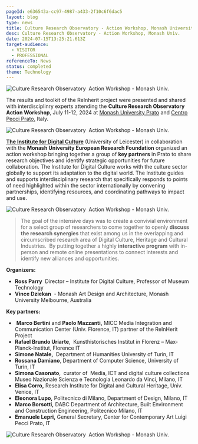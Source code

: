 ```yaml
---
pageId: e636543a-cc97-4987-a433-2f10c6f6dac5
layout: blog
type: news
title: Culture Research Observatory - Action Workshop, Monash University
desc: Culture Research Observatory - Action Workshop, Monash Univ.
date: 2024-07-15T13:25:21.613Z
target-audience:
  - VISITOR
  - PROFESSIONAL
referenceTo: News
status: completed
theme: Technology
---
```



![Culture Research Observatory  Action Workshop - Monash Univ.](https://ucarecdn.com/d6f49164-5596-4284-9b56-70d62e1cfcfd/ "Culture Research Observatory  Action Workshop - Monash Univ.")

The results and toolkit of the ReInherit project were presented and shared with interdisciplinry experts attending the **Culture Research Observatory  Action Workshop**, July 11-12, 2024 at [Monash University Prato](https://www.monash.edu/prato) and [Centro Pecci Prato,](http://www.centropecci.it) Italy.

![Culture Research Observatory  Action Workshop - Monash Univ.](https://ucarecdn.com/bfdf20c5-ee3b-4f85-a81c-21092326c49b/ "Culture Research Observatory  Action Workshop - Monash Univ.")

**[The Institute for Digital Culture](https://le.ac.uk/research/institutes/digital-culture)** (University of Leicester) in collaboration with the **Monash University European Research Foundation** organized an action workshop bringing together a group of **key partners** in Prato to share research objectives and identify strategic opportunities for future collaboration. The Institute for Digital Culture works with the culture sector globally to support its adaptation to the digital world. The Institute guides and supports interdisciplinary research that specifically responds to points of need highlighted within the sector internationally by convening partnerships, identifying resources, and coordinating pathways to impact and use. 

![Culture Research Observatory  Action Workshop - Monash Univ.](https://ucarecdn.com/bf2cc376-f929-4a45-8777-5f4bb15065f2/ "Culture Research Observatory  Action Workshop - Monash Univ.")

> The goal of the intensive days was to create a convivial environment for a select group of researchers to come together to openly **discuss the research synergies** that exist among us in the overlapping and circumscribed research area of Digital Culture, Heritage and Cultural Industries.  By putting together a highly **interactive program** with in-person and remote online presentations to connect interests and identify new alliances and opportunities.

**Organizers:**

* **Ross Parry**  Director – Institute for Digital Culture, Professor of Museum Technology
* **Vince Dziekan**  - Monash Art Design and Architecture, Monash University Melbourne, Australia

**Key partners:**

*  **Marco Bertini** and **Paolo Mazzanti,** MICC Media Integration and Communication Center (Univ. Florence, IT) partner of the ReInHerit Project
* **Rafael Brundo Uriarte**,  Kunsthistorisches Institut in Florenz – Max-Planck-Institut, Florence IT
* **Simone Natale,**  Department of Humanities University of Turin, IT
* **Rossana Damiano**, Department of Computer Science, University of Turin, IT
* **Simona Casonato**,  curator of  Media, ICT and digital culture collections\
  Museo Nazionale Scienza e Tecnologia Leonardo da Vinci, Milano, IT
* **Elisa Corro,** Research Institute for Digital and Cultural Heritage, Univ. Venice, IT
* **Eleonora Lupo,** Politecnico di Milano, Department of Design, Milano, IT
* **Marco Borsotti,** DABC Department of Architecture, Built Environment and Construction Engineering, Politecnico Milano, IT 
* **Emanuele Lepri,** General Secretary, Center for Contemporary Art Luigi Pecci Prato, IT

![Culture Research Observatory  Action Workshop - Monash Univ.](https://ucarecdn.com/eb265c6a-167a-4805-9e0d-4bf0d88ae811/ "Culture Research Observatory  Action Workshop - Monash Univ.")